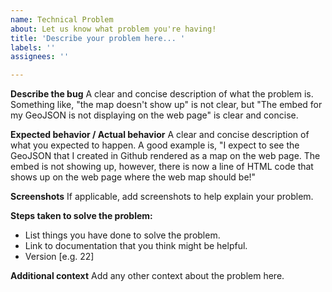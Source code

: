 ```yaml
---
name: Technical Problem
about: Let us know what problem you're having!
title: 'Describe your problem here... '
labels: ''
assignees: ''

---
```


**Describe the bug**
A clear and concise description of what the problem is. Something like, "the map doesn't show up" is not clear, but "The embed for my GeoJSON is not displaying on the web page" is clear and concise.

**Expected behavior / Actual behavior**
A clear and concise description of what you expected to happen. A good example is, "I expect to see the GeoJSON that I created in Github rendered as a map on the web page. The embed is not showing up, however, there is now a line of HTML code that shows up on the web page where the web map should be!"

**Screenshots**
If applicable, add screenshots to help explain your problem.

**Steps taken to solve the problem:**
 - List things you have done to solve the problem.
 - Link to documentation that you think might be helpful. 
 - Version [e.g. 22]

**Additional context**
Add any other context about the problem here.

